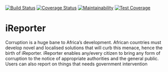 [![Build Status](https://travis-ci.org/mezlet/testing.svg?branch=master)](https://travis-ci.org/mezlet/testing)
[![Coverage Status](https://coveralls.io/repos/github/mezlet/testing/badge.svg?branch=master)](https://coveralls.io/github/mezlet/testing?branch=master)
[![Maintainability](https://api.codeclimate.com/v1/badges/8a2aa6b4aab37f9ee7ea/maintainability)](https://codeclimate.com/github/mezlet/testing/maintainability)
[![Test Coverage](https://api.codeclimate.com/v1/badges/8a2aa6b4aab37f9ee7ea/test_coverage)](https://codeclimate.com/github/mezlet/testing/test_coverage)
# iReporter
Corruption is a huge bane to Africa’s development. African countries must develop novel and localised solutions that will curb this menace, hence the birth of iReporter. iReporter enables any/every citizen to bring any form of corruption to the notice of appropriate authorities and the general public. Users can also report on things that needs government intervention
